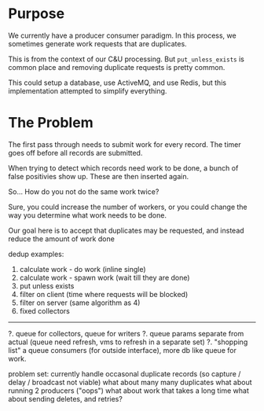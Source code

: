 # Purpose

We currently have a producer consumer paradigm.
In this process, we sometimes generate work requests that are duplicates.

This is from the context of our C&U processing.
But `put_unless_exists` is common place and removing duplicate requests is pretty common.


This could setup a database, use ActiveMQ, and use Redis, but this implementation attempted
to simplify everything.

# The Problem

The first pass through needs to submit work for every record.
The timer goes off before all records are submitted.

When trying to detect which records need work to be done, a bunch of false positivies show up.
These are then inserted again.


So... How do you not do the same work twice?

Sure, you could increase the number of workers, or you could change the way you determine what work needs to be done.

Our goal here is to accept that duplicates may be requested, and instead reduce the amount of work done

dedup examples:

1. calculate work - do work (inline single)
2. calculate work - spawn work (wait till they are done)
3. put unless exists
4. filter on client (time where requests will be blocked)
5. filter on server (same algorithm as 4)
6. fixed collectors
---
?. queue for collectors, queue for writers
?. queue params separate from actual (queue need refresh, vms to refresh in a separate set)
?. "shopping list" a queue consumers (for outside interface), more db like queue for work.

problem set:
currently handle occasonal duplicate records (so capture / delay / broadcast not viable)
what about many many duplicates
what about running 2 producers ("oops")
what about work that takes a long time
what about sending deletes, and retries?
